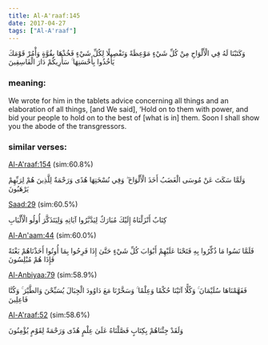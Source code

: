 ```yaml
---
title: Al-A'raaf:145
date: 2017-04-27
tags: ["Al-A'raaf"]
---
```

وَكَتَبْنَا لَهُ فِي الْأَلْوَاحِ مِنْ كُلِّ شَيْءٍ مَوْعِظَةً وَتَفْصِيلًا لِكُلِّ شَيْءٍ فَخُذْهَا بِقُوَّةٍ وَأْمُرْ قَوْمَكَ يَأْخُذُوا بِأَحْسَنِهَا ۚ سَأُرِيكُمْ دَارَ الْفَاسِقِينَ
### meaning: 
We wrote for him in the tablets advice concerning all things and an elaboration of all things, [and We said], ‘Hold on to them with power, and bid your people to hold on to the best of [what is in] them. Soon I shall show you the abode of the transgressors.
### similar verses: 

[Al-A'raaf:154](/7/154) (sim:60.8%)

وَلَمَّا سَكَتَ عَنْ مُوسَى الْغَضَبُ أَخَذَ الْأَلْوَاحَ ۖ وَفِي نُسْخَتِهَا هُدًى وَرَحْمَةٌ لِلَّذِينَ هُمْ لِرَبِّهِمْ يَرْهَبُونَ

[Saad:29](/38/29) (sim:60.5%)

كِتَابٌ أَنْزَلْنَاهُ إِلَيْكَ مُبَارَكٌ لِيَدَّبَّرُوا آيَاتِهِ وَلِيَتَذَكَّرَ أُولُو الْأَلْبَابِ

[Al-An'aam:44](/6/44) (sim:60.0%)

فَلَمَّا نَسُوا مَا ذُكِّرُوا بِهِ فَتَحْنَا عَلَيْهِمْ أَبْوَابَ كُلِّ شَيْءٍ حَتَّىٰ إِذَا فَرِحُوا بِمَا أُوتُوا أَخَذْنَاهُمْ بَغْتَةً فَإِذَا هُمْ مُبْلِسُونَ

[Al-Anbiyaa:79](/21/79) (sim:58.9%)

فَفَهَّمْنَاهَا سُلَيْمَانَ ۚ وَكُلًّا آتَيْنَا حُكْمًا وَعِلْمًا ۚ وَسَخَّرْنَا مَعَ دَاوُودَ الْجِبَالَ يُسَبِّحْنَ وَالطَّيْرَ ۚ وَكُنَّا فَاعِلِينَ

[Al-A'raaf:52](/7/52) (sim:58.6%)

وَلَقَدْ جِئْنَاهُمْ بِكِتَابٍ فَصَّلْنَاهُ عَلَىٰ عِلْمٍ هُدًى وَرَحْمَةً لِقَوْمٍ يُؤْمِنُونَ
